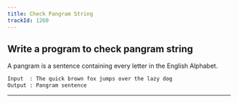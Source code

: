 ```yaml
---
title: Check Pangram String
trackId: 1260
---
```


## Write a program to check pangram string

A pangram is a sentence containing every letter in the English Alphabet.

```txt
Input  : The quick brown fox jumps over the lazy dog
Output : Pangram sentence
```

---

